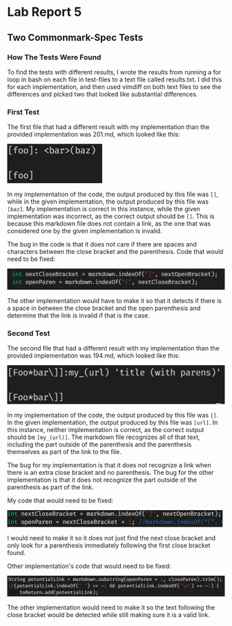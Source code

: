 # Lab Report 5

## Two Commonmark-Spec Tests

### How The Tests Were Found

To find the tests with different results, I wrote the results from running a for loop in bash on each file in test-files to a text file called results.txt. I did this for each implementation, and then used vimdiff on both text files to see the differences and picked two that looked like substantial differences.

### First Test

The first file that had a different result with my implementation than the provided implementation was 201.md, which looked like this:

![First Test File](lab5report1.png)

In my implementation of the code, the output produced by this file was `[]`, while in the given implementation, the output produced by this file was `[baz]`. My implementation is correct in this instance, while the given implementation was incorrect, as the correct output should be `[]`. This is because this markdown file does not contain a link, as the one that was considered one by the given implementation is invalid.

The bug in the code is that it does not care if there are spaces and characters between the close bracket and the parenthesis. Code that would need to be fixed: 

![Code Fix Prob 1](lab5report3.png)

The other implementation would have to make it so that it detects if there is a space in between the close bracket and the open parenthesis and determine that the link is invalid if that is the case.



### Second Test

The second file that had a different result with my implementation than the provided implementation was 194.md, which looked like this:

![Second Test File](lab5report2.png)

In my implementation of the code, the output produced by this file was `[]`. In the given implementation, the output produced by this file was `[url]`. In this instance, neither implementation is correct, as the correct output should be `[my_(url)]`. The markdown file recognizes all of that text, including the part outside of the parenthesis and the parenthesis themselves as part of the link to the file.

The bug for my implementation is that it does not recognize a link when there is an extra close bracket and no parenthesis. The bug for the other implementation is that it does not recognize the part outside of the parenthesis as part of the link.

My code that would need to be fixed:

![My Code Fix Prob 2](lab5report5.png)

I would need to make it so it does not just find the next close bracket and only look for a parenthesis immediately following the first close bracket found.

Other implementation's code that would need to be fixed:

![Other Code Fix Prob 2](lab5report4.png)

The other implementation would need to make it so the text following the close bracket would be detected while still making sure it is a valid link.